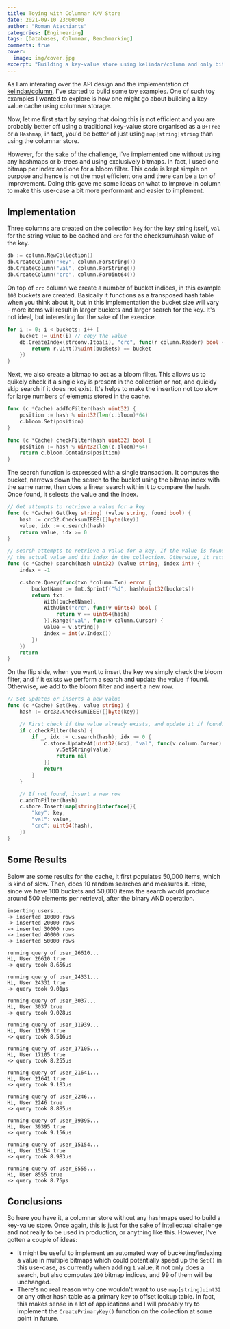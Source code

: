 ```yaml
---
title: Toying with Columnar K/V Store
date: 2021-09-10 23:00:00
author: "Roman Atachiants"
categories: [Engineering]
tags: [Databases, Columnar, Benchmarking]
comments: true
cover:
  image: img/cover.jpg
excerpt: "Building a key-value store using kelindar/column and only bitmaps"
---
```


As I am interating over the API design and the implementation of [kelindar/column](https://github.com/kelindar/column), I've started to build some toy examples. One of such toy examples I wanted to explore is how one might go about building a key-value cache using columnar storage. 

Now, let me first start by saying that doing this is not efficient and you are probably better off using a traditional key-value store organised as a `B+Tree` or a `Hashmap`, in fact, you'd be better of just using `map[string]string` than using the columnar store. 

However, for the sake of the challenge, I've implemented one without using any hashmaps or b-trees and using exclusively bitmaps. In fact, I used one bitmap per index and one for a bloom filter. This code is kept simple on purpose and hence is not the most efficient one and there can be a ton of improvement. Doing this gave me some ideas on what to improve in column to make this use-case a bit more performant and easier to implement.


## Implementation

Three columns are created on the collection `key` for the key string itself, `val` for the string value to be cached and `crc` for the checksum/hash value of the key.

```go
db := column.NewCollection()
db.CreateColumn("key", column.ForString())
db.CreateColumn("val", column.ForString())
db.CreateColumn("crc", column.ForUint64())
```

On top of `crc` column we create a number of bucket indices, in this example `100` buckets are created. Basically it functions as a transposed hash table when you think about it, but in this implementation the bucket size will vary - more items will result in larger buckets and larger search for the key. It's not ideal, but interesting for the sake of the exercice.

```go
for i := 0; i < buckets; i++ {
    bucket := uint(i) // copy the value
    db.CreateIndex(strconv.Itoa(i), "crc", func(r column.Reader) bool {
        return r.Uint()%uint(buckets) == bucket
    })
}
```

Next, we also create a bitmap to act as a bloom filter. This allows us to quikcly check if a single key is present in the collection or not, and quickly skip search if it does not exist. It's helps to make the insertion not too slow for large numbers of elements stored in the cache.

```go
func (c *Cache) addToFilter(hash uint32) {
	position := hash % uint32(len(c.bloom)*64)
	c.bloom.Set(position)
}

func (c *Cache) checkFilter(hash uint32) bool {
	position := hash % uint32(len(c.bloom)*64)
	return c.bloom.Contains(position)
}

```

The search function is expressed with a single transaction. It computes the bucket, narrows down the search to the bucket using the bitmap index with the same name, then does a linear search within it to compare the hash. Once found, it selects the value and the index.

```go
// Get attempts to retrieve a value for a key
func (c *Cache) Get(key string) (value string, found bool) {
	hash := crc32.ChecksumIEEE([]byte(key))
	value, idx := c.search(hash)
	return value, idx >= 0
}

// search attempts to retrieve a value for a key. If the value is found, it returns
// the actual value and its index in the collection. Otherwise, it returns -1.
func (c *Cache) search(hash uint32) (value string, index int) {
	index = -1

	c.store.Query(func(txn *column.Txn) error {
		bucketName := fmt.Sprintf("%d", hash%uint32(buckets))
		return txn.
			With(bucketName).
			WithUint("crc", func(v uint64) bool {
				return v == uint64(hash)
			}).Range("val", func(v column.Cursor) {
			value = v.String()
			index = int(v.Index())
		})
	})
	return
}
```

On the flip side, when you want to insert the key we simply check the bloom filter, and if it exists we perform a search and update the value if found. Otherwise, we add to the bloom filter and insert a new row.

```go
// Set updates or inserts a new value
func (c *Cache) Set(key, value string) {
	hash := crc32.ChecksumIEEE([]byte(key))

	// First check if the value already exists, and update it if found.
	if c.checkFilter(hash) {
		if _, idx := c.search(hash); idx >= 0 {
			c.store.UpdateAt(uint32(idx), "val", func(v column.Cursor) error {
				v.SetString(value)
				return nil
			})
			return
		}
	}

	// If not found, insert a new row
	c.addToFilter(hash)
	c.store.Insert(map[string]interface{}{
		"key": key,
		"val": value,
		"crc": uint64(hash),
	})
}
```

## Some Results

Below are some results for the cache, it first populates 50,000 items, which is kind of slow. Then, does 10 random searches and measures it. Here, since we have 100 buckets and 50,000 items the search would produce around 500 elements per retrieval, after the binary AND operation.

```
inserting users...
-> inserted 10000 rows
-> inserted 20000 rows
-> inserted 30000 rows
-> inserted 40000 rows
-> inserted 50000 rows

running query of user_26610...
Hi, User 26610 true
-> query took 8.656µs

running query of user_24331...
Hi, User 24331 true
-> query took 9.01µs

running query of user_3037...
Hi, User 3037 true
-> query took 9.028µs

running query of user_11939...
Hi, User 11939 true
-> query took 8.516µs

running query of user_17105...
Hi, User 17105 true
-> query took 8.255µs

running query of user_21641...
Hi, User 21641 true
-> query took 9.183µs

running query of user_2246...
Hi, User 2246 true
-> query took 8.885µs

running query of user_39395...
Hi, User 39395 true
-> query took 9.156µs

running query of user_15154...
Hi, User 15154 true
-> query took 8.983µs

running query of user_8555...
Hi, User 8555 true
-> query took 8.75µs
```

## Conclusions

So here you have it, a columnar store without any hashmaps used to build a key-value store. Once again, this is just for the sake of intellectual challenge and not really to be used in production, or anything like this. However, I've gotten a couple of ideas:
 * It might be useful to implement an automated way of bucketing/indexing a value in multiple bitmaps which could potentially speed up the `Set()` in this use-case, as currently when adding `1` value, it not only does a search, but also computes `100` bitmap indices, and 99 of them will be unchanged. 
 * There's no real reason why one wouldn't want to use `map[string]uint32` or any other hash table as a primary key to offset lookup table. In fact, this makes sense in a lot of applications and I will probably try to implement the `CreatePrimaryKey()` function on the collection at some point in future.
